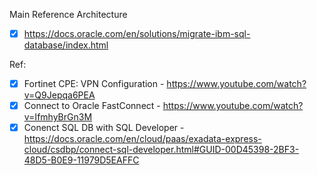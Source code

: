 Main Reference Architecture
- [x] https://docs.oracle.com/en/solutions/migrate-ibm-sql-database/index.html

Ref:
- [x] Fortinet CPE: VPN Configuration - https://www.youtube.com/watch?v=Q9Jepqa6PEA
- [x] Connect to Oracle FastConnect - https://www.youtube.com/watch?v=IfmhyBrGn3M
- [x] Conenct SQL DB with SQL Developer - https://docs.oracle.com/en/cloud/paas/exadata-express-cloud/csdbp/connect-sql-developer.html#GUID-00D45398-2BF3-48D5-B0E9-11979D5EAFFC
